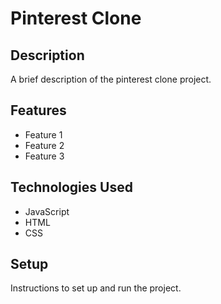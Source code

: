 # Pinterest Clone

## Description

A brief description of the pinterest clone project.

## Features

- Feature 1
- Feature 2
- Feature 3

## Technologies Used

- JavaScript
- HTML
- CSS

## Setup

Instructions to set up and run the project.
